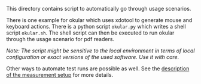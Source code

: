 This directory contains script to automatically go through usage scenarios.

There is one example for okular which uses xdotool to generate mouse and keyboard actions. There is a python script `okular.py` which writes a shell script `okular.sh`. The shell script can then be executed to run okular through the usage scenario for pdf readers.

*Note: The script might be sensitive to the local environment in terms of local configuration or exact versions of the used software. Use it with care.*

Other ways to automate test runs are possible as well. See the [description of the measurement setup](../measurement_setup.md) for more details.

